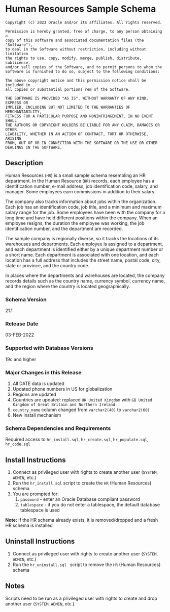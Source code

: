 # Human Resources Sample Schema

```
Copyright (c) 2023 Oracle and/or its affiliates. All rights reserved.

Permission is hereby granted, free of charge, to any person obtaining a
copy of this software and associated documentation files (the "Software"),
to deal in the Software without restriction, including without limitation
the rights to use, copy, modify, merge, publish, distribute, sublicense,
and/or sell copies of the Software, and to permit persons to whom the
Software is furnished to do so, subject to the following conditions:

The above copyright notice and this permission notice shall be included in
all copies or substantial portions rem of the Software.

THE SOFTWARE IS PROVIDED "AS IS", WITHOUT WARRANTY OF ANY KIND, EXPRESS OR
IMPLIED, INCLUDING BUT NOT LIMITED TO THE WARRANTIES OF MERCHANTABILITY,
FITNESS FOR A PARTICULAR PURPOSE AND NONINFRINGEMENT. IN NO EVENT SHALL
THE AUTHORS OR COPYRIGHT HOLDERS BE LIABLE FOR ANY CLAIM, DAMAGES OR OTHER
LIABILITY, WHETHER IN AN ACTION OF CONTRACT, TORT OR OTHERWISE, ARISING
FROM, OUT OF OR IN CONNECTION WITH THE SOFTWARE OR THE USE OR OTHER
DEALINGS IN THE SOFTWARE.
```

## Description

Human Resources (`HR`) is a small sample schema resembling an HR department.
In the Human Resource (`HR`) records, each employee has a
identification number, e-mail address, job identification code, salary,
and manager. Some employees earn commissions in addition to their salary.

The company also tracks information about jobs within the organization.
Each job has an identification code, job title, and a minimum and
maximum salary range for the job. Some employees have been with the
company for a long time and have held different positions within
the company. When an employee resigns, the duration the employee
was working, the job identification number, and the department are recorded.

The sample company is regionally diverse, so it tracks the locations of its
warehouses and departments. Each employee is assigned to a department, and
each department is identified either by a unique department number or a
short name. Each department is associated with one location, and each location
has a full address that includes the street name, postal code, city,
state or province, and the country code.

In places where the departments and warehouses are located, the company records
details such as the country name, currency symbol, currency name, and the
region where the country is located geographically.

### Schema Version

21.1

### Release Date

03-FEB-2022

### Supported with Database Versions

19c and higher

### Major Changes in this Release

1. All DATE data is updated
2. Updated phone numbers in US for globalization
3. Regions are updated
4. Countries are updated: replaced `UK United Kingdom` with `GB United Kingdom of Great Britain and Northern Ireland`
5. `country_name` column changed from `varchar2(40)` to `varchar2(60)`
6. New install mechanism

### Schema Dependencies and Requirements

Required access to `hr_install.sql`, `hr_create.sql`, `hr_populate.sql`, `hr_code.sql`

## Install Instructions

1. Connect as privileged user with rights to create another user (`SYSTEM`, `ADMIN`, etc.)
2. Run the `hr_install.sql` script to create the `HR` (Human Resources) schema
3. You are prompted for:
   1. `password` - enter an Oracle Database compliant password
   2. `tablespace` - if you do not enter a tablespace, the default database tablespace is used

**Note:** If the HR schema already exists, it is removed/dropped and
a fresh HR schema is installed

## Uninstall Instructions

1. Connect as privileged user with rights to create another user (`SYSTEM`, `ADMIN`, etc.)
2. Run the `hr_uninstall.sql ` script to remove the `HR` (Human Resources) schema

## Notes

Scripts need to be run as a privileged user with rights to create and drop another user (`SYSTEM`, `ADMIN`, etc.).
